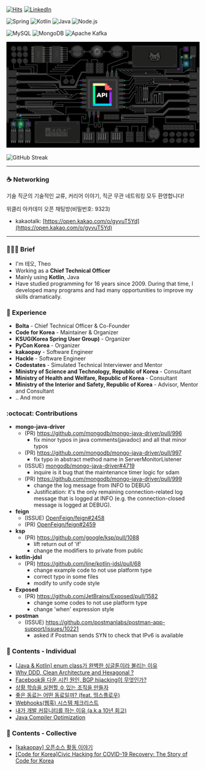 [![Hits](https://hits.seeyoufarm.com/api/count/incr/badge.svg?url=https%3A%2F%2Fgithub.com%2Fheli-os)](https://hits.seeyoufarm.com)
[![LinkedIn](https://img.shields.io/badge/LinkedIn-0077b5?style=flat-square&logo=linkedin&logoColor=white&link=https://www.linkedin.com/in/taeyang-jin/)](https://www.linkedin.com/in/taeyang-jin/)
<!--
[![Resume](https://img.shields.io/badge/Resume-orange?style=flat-square&logo=Awesome%20Lists&logoColor=black)](https://resume.dataportal.kr)
-->

![Spring](https://img.shields.io/badge/-Spring-6DB33F?style=for-the-badge&logo=Spring&logoColor=white)
![Kotlin](https://img.shields.io/badge/Kotlin-B75EA4?style=for-the-badge&logo=kotlin&logoColor=F6891F)
![Java](https://img.shields.io/badge/JAVA-007396?style=for-the-badge&logo=java&logoColor=white)
![Node.js](https://img.shields.io/badge/Node.js-339933?style=for-the-badge&logo=Node.js&logoColor=white)


![MySQL](https://img.shields.io/badge/MySQL-4479A1?style=for-the-badge&logo=MySQL&logoColor=fff)
![MongoDB](https://img.shields.io/badge/MongoDB-47A248?style=for-the-badge&logo=MongoDB&logoColor=fff)
![Apache Kafka](https://img.shields.io/badge/Apache%20Kafka-231F20?style=for-the-badge&logo=Apache%20Kafka&logoColor=white)


<a href="https://github.com/heli-os">
  <img src="./static/hero-image.gif" width="640"/>
</a>

<!--
![Github Stats](https://github-readme-stats.vercel.app/api?username=heli-os&show_icons=true)
<a href="https://opgc.me/#/users/heli-os" target="_blank"><img src="https://api.opgc.me/githubs/users/heli-os/tag/?theme=basic" /></a>
-->

<!--[![Solved.ac profile](http://mazassumnida.wtf/api/mini/generate_badge?boj=ssun)](https://solved.ac/ssun)-->

![GitHub Streak](https://nirzak-streak-stats.vercel.app/?user=heli-os)

---

### ☕️ Networking
기술 직군의 기술적인 교류, 커리어 이야기, 직군 무관 네트워킹 모두 환영합니다!

위클리 아카데미 오픈 채팅방(비밀번호: 9323)

- kakaotalk: [https://open.kakao.com/o/gyvuT5Yd](https://open.kakao.com/o/gyvuT5Yd)

---

### 💁🏻‍♂️ Brief
- I'm 테오, Theo
- Working as a **Chief Technical Officer**
- Mainly using **Kotlin**, Java
- Have studied programming for 16 years since 2009. During that time, I developed many programs and had many opportunities to improve my skills dramatically.

### 💼 Experience
- **Bolta** - Chief Technical Officer & Co-Founder
- **Code for Korea** - Maintainer & Organizer
- **KSUG(Korea Spring User Group)** - Organizer
- **PyCon Korea** - Organizer
- **kakaopay** - Software Engineer
- **Hackle** - Software Engineer
- **Codestates** - Simulated Technical Interviewer and Mentor
- **Ministry of Science and Technology, Republic of Korea** - Consultant
- **Ministry of Health and Welfare, Republic of Korea** - Consultant
- **Ministry of the Interior and Safety, Republic of Korea** - Advisor, Mentor and Consultant
- .. And more

### :octocat: Contributions
- **mongo-java-driver**
  - (PR) https://github.com/mongodb/mongo-java-driver/pull/996
    - fix minor typos in java comments(javadoc) and all that minor typos
  - (PR) https://github.com/mongodb/mongo-java-driver/pull/997
    - fix typo in abstract method name in ServerMonitorListener
  - (ISSUE) [mongodb/mongo-java-driver#4719](https://jira.mongodb.org/browse/JAVA-4719)
    - inquire is it bug that the maintenance timer logic for sdam
  - (PR) https://github.com/mongodb/mongo-java-driver/pull/999
    - change the log message from INFO to DEBUG
    - Justification: it's the only remaining connection-related log message that is logged at INFO (e.g. the connection-closed message is logged at DEBUG).
- **feign**
  - (ISSUE) [OpenFeign/feign#2458](https://github.com/OpenFeign/feign/issues/2458)
  - (PR) [OpenFeign/feign#2459](https://github.com/OpenFeign/feign/pull/2459)
- **ksp**
  - (PR) https://github.com/google/ksp/pull/1088
    - lift return out of 'if'
    - change the modifiers to private from public 
- **kotlin-jdsl**
  - (PR) https://github.com/line/kotlin-jdsl/pull/68
    - change example code to not use platform type
    - correct typo in some files
    - modify to unify code style
- **Exposed**
  - (PR) https://github.com/JetBrains/Exposed/pull/1582
    - change some codes to not use platform type
    - change 'when' expression style
- **postman**
  - (ISSUE) https://github.com/postmanlabs/postman-app-support/issues/10221
    - asked if Postman sends SYN to check that IPv6 is available

### 📄 Contents - Individual
- [[Java & Kotlin] enum class가 완벽한 싱글톤이라 불리는 이유](https://jinssssun.tistory.com/54)
- [Why DDD, Clean Architecture and Hexagonal ?](https://dataportal.kr/Why-DDD-Clean-Architecture-and-Hexagonal/)
- [Facebook을 다운 시킨 원인, BGP hijacking이 무엇인가?](https://jinssssun.tistory.com/14)
- [상황 학습을 실현할 수 있는 조직을 만들자](https://jinssssun.tistory.com/31)
- [좋은 동료는 어떤 동료일까? (feat. 띵스플로우)](https://jinssssun.tistory.com/30)
- [Webhooks(웹훅) 시스템 체크리스트](https://dataportal.kr/Webhooks(%EC%9B%B9%ED%9B%85)-%EC%8B%9C%EC%8A%A4%ED%85%9C-%EC%B2%B4%ED%81%AC%EB%A6%AC%EC%8A%A4%ED%8A%B8/)
- [내가 개발 커뮤니티를 하는 이유 (a.k.a 10년 회고)](https://jinssssun.tistory.com/89)
- [Java Compiler Optimization](https://dataportal.kr/Java-Compiler-Optimization/)

### 📜 Contents - Collective
- [[kakaopay] 오픈소스 활동 이야기](https://tech.kakaopay.com/post/junior-opensource)
- [[Code for Korea]Civic Hacking for COVID-19 Recovery: The Story of Code for Korea](https://codeforall.org/2022/09/06/civic-hacking-for-covid-19-recovery-the-story-of-code-for-korea)
